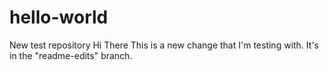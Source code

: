 # hello-world
New test repository
Hi There
This is a new change that I'm testing with.
It's in the "readme-edits" branch.
